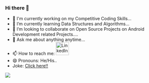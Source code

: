 ### Hi there 👋

- 🔭  I'm currently working on my Competitive Coding Skills...
- 🌱 I’m currently learning Data Structures and Algorithms... 
- 👯 I’m looking to collaborate on Open Source Projects on Android Development related Projects....
- 💬 Ask me about anything anytime...
- 📫 How to reach me: <a href="https://www.linkedin.com/in/hritik-bhardwaj-491b19198/"><img src="https://upload.wikimedia.org/wikipedia/commons/thumb/c/c9/Linkedin.svg/25px-Linkedin.svg.png" alt="LinkedIn" style="width:42px;height:42px;"></a>
- 😄 Pronouns: He/His..
- Joke: <a href ="https://readme-jokes.vercel.app/api" > Click here!!</a>



<img src="https://github-readme-stats.vercel.app/api?username=hrincredible007&theme=dark&show_icons=true">

